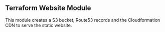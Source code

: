 ## Terraform Website Module ##

This module creates a S3 bucket, Route53 records and the Cloudformation CDN to serve the static website.